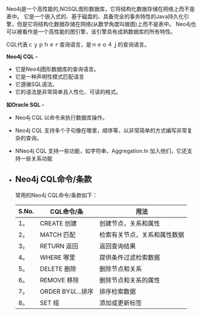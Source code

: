 
Neo4j是一个高性能的,NOSQL图形数据库，它将结构化数据存储在网络上而不是表中。
它是一个嵌入式的、基于磁盘的、具备完全的事务特性的Java持久化引擎，但是它将结构化数据存储在网络(从数学角度叫做图)上而不是表中。
Neo4j也可以被看作是一个高性能的图引擎，该引擎具有成熟数据库的所有特性。





CQL代表ｃｙｐｈｅｒ查询语言，是ｎｅｏ４ｊ的查询语言。



**Neo4j CQL -**

- 它是Neo4j图形数据库的查询语言。
- 它是一种声明性模式匹配语言
- 它遵循SQL语法。
- 它的语法是非常简单且人性化、可读的格式。

**如Oracle SQL -**

- Neo4j CQL 以命令来执行数据库操作。

- Neo4j CQL 支持多个子句像在哪里，顺序等，以非常简单的方式编写非常复杂的查询。

- NNeo4j CQL 支持一些功能，如字符串，Aggregation.In 加入他们，它还支持一些关系功能

- ## Neo4j CQL命令/条款

  常用的Neo4j CQL命令/条款如下：

  | S.No. | CQL命令/条      | 用法                         |
  | ----- | --------------- | ---------------------------- |
  | 1。   | CREATE 创建     | 创建节点，关系和属性         |
  | 2。   | MATCH 匹配      | 检索有关节点，关系和属性数据 |
  | 3。   | RETURN 返回     | 返回查询结果                 |
  | 4。   | WHERE 哪里      | 提供条件过滤检索数据         |
  | 5。   | DELETE 删除     | 删除节点和关系               |
  | 6。   | REMOVE 移除     | 删除节点和关系的属性         |
  | 7。   | ORDER BY以…排序 | 排序检索数据                 |
  | 8。   | SET 组          | 添加或更新标签               |

  ##  
